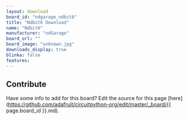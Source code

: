 ```yaml
---
layout: download
board_id: "ndgarage_ndbit6"
title: "Ndbit6 Download"
name: "Ndbit6"
manufacturer: "ndGarage"
board_url: ""
board_image: "unknown.jpg"
downloads_display: true
blinka: false
features:
---
```


## Contribute

Have some info to add for this board? Edit the source for this page [here](https://github.com/adafruit/circuitpython-org/edit/master/_board/{{ page.board_id }}.md).
